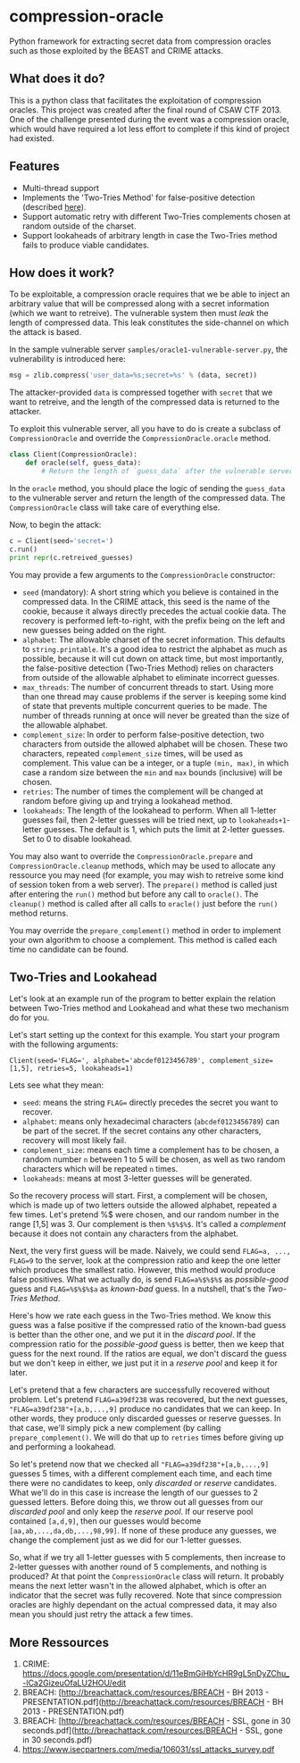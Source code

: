 compression-oracle
==================

Python framework for extracting secret data from compression oracles such as those exploited by the BEAST and CRIME attacks.

What does it do?
----------------

This is a python class that facilitates the exploitation of compression oracles. This project was created after 
the final round of CSAW CTF 2013. One of the challenge presented during the event was a compression oracle, which 
would have required a lot less effort to complete if this kind of project had existed.

Features
--------
* Multi-thread support
* Implements the 'Two-Tries Method' for false-positive detection (described [here](http://breachattack.com/resources/BREACH%20-%20SSL,%20gone%20in%2030%20seconds.pdf)).
* Support automatic retry with different Two-Tries complements chosen at random outside of the charset.
* Support lookaheads of arbitrary length in case the Two-Tries method fails to produce viable candidates.

How does it work?
-----------------

To be exploitable, a compression oracle requires that we be able to inject an arbitrary value that will be compressed along with a secret 
information (which we want to retreive). The vulnerable system then must *leak* the length of compressed data. This leak constitutes the
side-channel on which the attack is based.

In the sample vulnerable server `samples/oracle1-vulnerable-server.py`, the vulnerability is introduced here:

```python
msg = zlib.compress('user_data=%s;secret=%s' % (data, secret))
```

The attacker-provided `data` is compressed together with `secret` that we want to retreive, and the length of the compressed data is returned to the attacker.

To exploit this vulnerable server, all you have to do is create a subclass of `CompressionOracle` and override the `CompressionOracle.oracle` method.

```python
class Client(CompressionOracle):
	def oracle(self, guess_data):
		# Return the length of `guess_data` after the vulnerable server has compressed it.
```

In the `oracle` method, you should place the logic of sending the `guess_data` to the vulnerable server and 
return the length of the compressed data. The `CompressionOracle` class will take care of everything else.

Now, to begin the attack:
```python
c = Client(seed='secret=')
c.run()
print repr(c.retreived_guesses)
```

You may provide a few arguments to the `CompressionOracle` constructor:
* `seed` (mandatory): A short string which you believe is contained in the compressed data. In the CRIME attack, this seed is the name of the cookie, because it always directly precedes the actual cookie data. The recovery is performed left-to-right, with the prefix being on the left and new guesses being added on the right.
* `alphabet`: The allowable charset of the secret information. This defaults to `string.printable`. It's a good idea to restrict the alphabet as much as possible, because it will cut down on attack time, but most importantly, the false-positive detection (Two-Tries Method) relies on characters from outside of the allowable alphabet to eliminate incorrect guesses.
* `max_threads`: The number of concurrent threads to start. Using more than one thread may cause problems if the server is keeping some kind of state that prevents multiple concurrent queries to be made. The number of threads running at once will never be greated than the size of the allowable alphabet.
* `complement_size`: In order to perform false-positive detection, two characters from outside the allowed alphabet will be chosen. These two characters, repeated `complement_size` times, will be used as complement. This value can be a integer, or a tuple `(min, max)`, in which case a random size between the `min` and `max` bounds (inclusive) will be chosen. 
* `retries`: The number of times the complement will be changed at random before giving up and trying a lookahead method.
* `lookaheads`: The length of the lookahead to perform. When all 1-letter guesses fail, then 2-letter guesses will be tried next, up to `lookaheads+1`-letter guesses. The default is 1, which puts the limit at 2-letter guesses. Set to 0 to disable lookahead.

You may also want to override the `CompressionOracle.prepare` and `CompressionOracle.cleanup` methods, which may be used to allocate any ressource you may need (for example, you 
may wish to retreive some kind of session token from a web server). The `prepare()` method is called just after entering the `run()` method but before any call to `oracle()`. 
The `cleanup()` method is called after all calls to `oracle()` just before the `run()` method returns.

You may override the `prepare_complement()` method in order to implement your own algorithm to choose a complement. This method is called each time no candidate can be found.

Two-Tries and Lookahead
-----------------------

Let's look at an example run of the program to better explain the relation between Two-Tries method and Lookahead and what these two mechanism do for you.

Let's start setting up the context for this example. You start your program with the following arguments:
```
Client(seed='FLAG=', alphabet='abcdef0123456789', complement_size=[1,5], retries=5, lookaheads=1)
```
Lets see what they mean:
* `seed`: means the string `FLAG=` directly precedes the secret you want to recover.
* `alphabet`: means only hexadecimal characters (`abcdef0123456789`) can be part of the secret. If the secret contains any other characters, recovery will most likely fail.
* `complement_size`: means each time a complement has to be chosen, a random number `n` between 1 to 5 will be chosen, as well as two random characters which will be repeated `n` times.
* `lookaheads`: means at most 3-letter guesses will be generated.

So the recovery process will start. First, a complement will be chosen, which is made up of two letters outside the allowed alphabet, repeated a few times. Let's pretend %$ were chosen, and our random number in the range [1,5] was 3. Our complement is then `%$%$%$`. It's called a *complement* because it does not contain any characters from the alphabet.

Next, the very first guess will be made. Naively, we could send `FLAG=a, ..., FLAG=9` to the server, look at the compression ratio and keep the one letter which produces the smallest ratio. However, this method would produce false positives. What we actually do, is send `FLAG=a%$%$%$` as *possible-good* guess and `FLAG=%$%$%$a` as *known-bad* guess. In a nutshell, that's the *Two-Tries Method*.

Here's how we rate each guess in the Two-Tries method. We know this guess was a false positive if the compressed ratio of the known-bad guess is better than the other one, and we put it in the *discard pool*. If the compression ratio for the *possible-good* guess is better, then we keep that guess for the next round. If the ratios are equal, we don't discard the guess but we don't keep in either, we just put it in a *reserve pool* and keep it for later.

Let's pretend that a few characters are successfully recovered without problem. Let's pretend `FLAG=a39df238` was recovered, but the next guesses, `"FLAG=a39df238"+[a,b,...,9]` produce no candidates that we can keep. In other words, they produce only discarded guesses or reserve guesses. In that case, we'll simply pick a new complement (by calling `prepare_complement()`. We will do that up to `retries` times before giving up and performing a lookahead.

So let's pretend now that we checked all `"FLAG=a39df238"+[a,b,...,9]` guesses 5 times, with a different complement each time, and each time there were no candidates to keep, only *discarded* or *reserve* candidates. What we'll do in this case is increase the length of our guesses to 2 guessed letters. Before doing this, we throw out all guesses from our *discarded pool* and only keep the *reserve pool*. If our reserve pool contained `[a,d,9]`, then our guesses would become `[aa,ab,...,da,db,...,98,99]`. If none of these produce any guesses, we change the complement just as we did for our 1-letter guesses.

So, what if we try all 1-letter guesses with 5 complements, then increase to 2-letter guesses with another round of 5 complements, and nothing is produced? At that point the `CompressionOracle` class will return. It probably means the next letter wasn't in the allowed alphabet, which is ofter an indicator that the secret was fully recovered. Note that since compression oracles are highly dependant on the actual compressed data, it may also mean you should just retry the attack a few times.

More Ressources
---------------
1. CRIME: https://docs.google.com/presentation/d/11eBmGiHbYcHR9gL5nDyZChu_-lCa2GizeuOfaLU2HOU/edit
3. BREACH: [http://breachattack.com/resources/BREACH - BH 2013 - PRESENTATION.pdf](http://breachattack.com/resources/BREACH - BH 2013 - PRESENTATION.pdf)
2. BREACH: [http://breachattack.com/resources/BREACH - SSL, gone in 30 seconds.pdf](http://breachattack.com/resources/BREACH - SSL, gone in 30 seconds.pdf)
2. https://www.isecpartners.com/media/106031/ssl_attacks_survey.pdf
